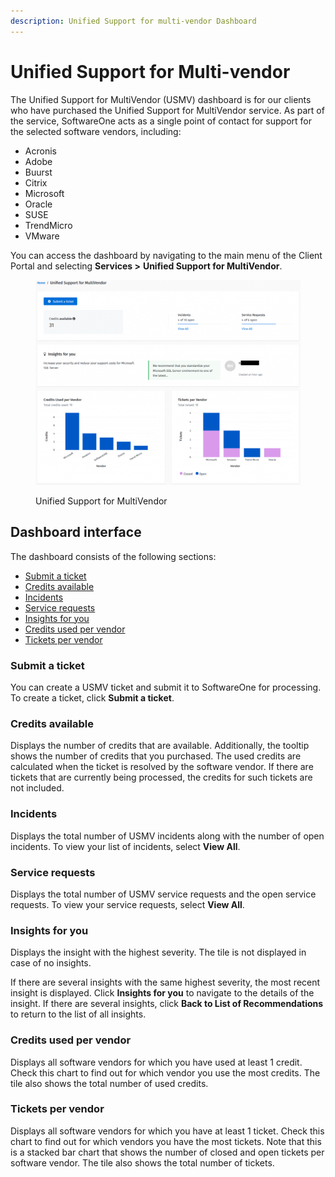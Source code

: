 ```yaml
---
description: Unified Support for multi-vendor Dashboard
---
```


# Unified Support for Multi-vendor

The Unified Support for MultiVendor (USMV) dashboard is for our clients who have purchased the Unified Support for MultiVendor service. As part of the service, SoftwareOne acts as a single point of contact for support for the selected software vendors, including:

* Acronis
* Adobe
* Buurst
* Citrix
* Microsoft
* Oracle
* SUSE
* TrendMicro
* VMware

You can access the dashboard by navigating to the main menu of the Client Portal and selecting **Services >** **Unified Support for MultiVendor**.

<figure><img src="../../.gitbook/assets/image (737).png" alt=""><figcaption><p>Unified Support for MultiVendor</p></figcaption></figure>

## Dashboard interface <a href="#submit-a-ticket" id="submit-a-ticket"></a>

The dashboard consists of the following sections:

* [Submit a ticket](unified-support-for-multi-vendor.md#submit-a-ticket-1)
* [Credits available](unified-support-for-multi-vendor.md#available-credits)
* [Incidents](unified-support-for-multi-vendor.md#incidents)
* [Service requests](unified-support-for-multi-vendor.md#service-requests)
* [Insights for you](unified-support-for-multi-vendor.md#insights-for-you)
* [Credits used per vendor](unified-support-for-multi-vendor.md#credits-used-per-vendor)
* [Tickets per vendor](unified-support-for-multi-vendor.md#tickets-per-vendor)

### Submit a ticket <a href="#submit-a-ticket" id="submit-a-ticket"></a>

You can create a USMV ticket and submit it to SoftwareOne for processing. To create a ticket, click **Submit a ticket**.

### Credits available <a href="#available-credits" id="available-credits"></a>

Displays the number of credits that are available. Additionally, the tooltip shows the number of credits that you purchased. The used credits are calculated when the ticket is resolved by the software vendor. If there are tickets that are currently being processed, the credits for such tickets are not included.

### Incidents <a href="#incidents" id="incidents"></a>

Displays the total number of USMV incidents along with the number of open incidents. To view your list of incidents, select **View All**.

### Service requests <a href="#service-requests" id="service-requests"></a>

Displays the total number of USMV service requests and the open service requests. To view your service requests, select **View All**.

### Insights for you <a href="#insights-for-you" id="insights-for-you"></a>

Displays the insight with the highest severity. The tile is not displayed in case of no insights.

If there are several insights with the same highest severity, the most recent insight is displayed. Click **Insights for you** to navigate to the details of the insight. If there are several insights, click **Back to List of Recommendations** to return to the list of all insights.&#x20;

### Credits used per vendor <a href="#credits-used-per-vendor" id="credits-used-per-vendor"></a>

Displays all software vendors for which you have used at least 1 credit. Check this chart to find out for which vendor you use the most credits. The tile also shows the total number of used credits.

### Tickets per vendor <a href="#tickets-per-vendor" id="tickets-per-vendor"></a>

Displays all software vendors for which you have at least 1 ticket. Check this chart to find out for which vendors you have the most tickets. Note that this is a stacked bar chart that shows the number of closed and open tickets per software vendor. The tile also shows the total number of tickets.
